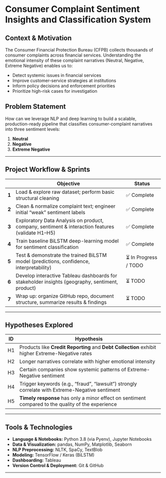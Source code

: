 # Consumer Complaint Sentiment Insights and Classification System

## Context & Motivation
The Consumer Financial Protection Bureau (CFPB) collects thousands of consumer complaints across financial services. Understanding the emotional intensity of these complaint narratives (Neutral, Negative, Extreme Negative) enables us to:
- Detect systemic issues in financial services  
- Improve customer-service strategies at institutions  
- Inform policy decisions and enforcement priorities  
- Prioritize high-risk cases for investigation  

##  Problem Statement
How can we leverage NLP and deep learning to build a scalable, production-ready pipeline that classifies consumer-complaint narratives into three sentiment levels:  
1. **Neutral**  
2. **Negative**  
3. **Extreme Negative**  

---

## Project Workflow & Sprints

|          | Objective                                                                                       | Status               |
|----------|-------------------------------------------------------------------------------------------------|----------------------|
| **1**    | Load & explore raw dataset; perform basic structural cleaning                                    | ✅ Complete          |
| **2**    | Clean & normalize complaint text; engineer initial “weak” sentiment labels                       | ✅ Complete          |
| **3**    | Exploratory Data Analysis on product, company, sentiment & interaction features (validate H1–H5) | ✅ Complete          |
| **4**    | Train baseline BiLSTM deep-learning model for sentiment classification                            | ✅ Complete          |
| **5**    | Test & demonstrate the trained BiLSTM model (predictions, confidence, interpretability)           | ⏳ In Progress / TODO |
| **6**    | Develop interactive Tableau dashboards for stakeholder insights (geography, sentiment, product)   | ⏳ TODO              |
| **7**    | Wrap up: organize GitHub repo, document structure, summarize results & findings                   | ⏳ TODO              |

---

##  Hypotheses Explored

| ID  | Hypothesis                                                                                         |
|-----|----------------------------------------------------------------------------------------------------|
| H1  | Products like **Credit Reporting** and **Debt Collection** exhibit higher Extreme-Negative rates   |
| H2  | Longer narratives correlate with higher emotional intensity                                        |
| H3  | Certain companies show systemic patterns of Extreme-Negative sentiment                             |
| H4  | Trigger keywords (e.g., “fraud”, “lawsuit”) strongly correlate with Extreme-Negative sentiment     |
| H5  | **Timely response** has only a minor effect on sentiment compared to the quality of the experience |

---

##  Tools & Technologies

- **Language & Notebooks:** Python 3.8 (via Pyenv), Jupyter Notebooks  
- **Data & Visualization:** pandas, NumPy, Matplotlib, Seaborn  
- **NLP Preprocessing:** NLTK, SpaCy, TextBlob  
- **Modeling:** TensorFlow / Keras (BiLSTM)  
- **Dashboarding:** Tableau  
- **Version Control & Deployment:** Git & GitHub  

---
